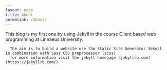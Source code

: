 ```yaml
---
layout: page
title: About
permalink: /about/
---
```


This blog is my first one by using Jekyll in the course Client based web programming at Linnaeus University.

      The aim is to build a website use the Static Site Generator Jekyll in combination with Sass CSS preprocessor (scss)
      for more information visit the jekyll homepage [jekyllrb.com](https://jekyllrb.com/)